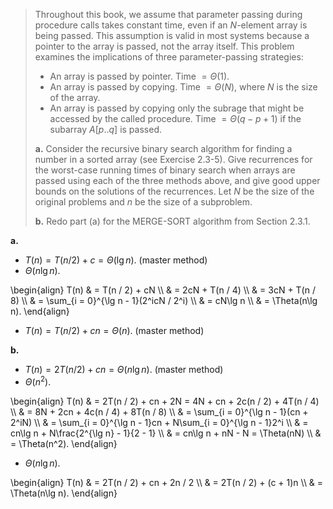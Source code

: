 
> Throughout this book, we assume that parameter passing during procedure calls takes constant time, even if an $N$-element array is being passed. This assumption is valid in most systems because a pointer to the array is passed, not the array itself. This problem examines the implications of three parameter-passing strategies:
>
> - An array is passed by pointer. Time $= \Theta(1)$.
> - An array is passed by copying. Time $= \Theta(N)$, where $N$ is the size of the array.
> - An array is passed by copying only the subrage that might be accessed by the called procedure. Time $= \Theta(q - p + 1)$ if the subarray $A[p..q]$ is passed.
>
> **a.** Consider the recursive binary search algorithm for finding a number in a sorted array (see Exercise 2.3-5). Give recurrences for the worst-case running times of binary search when arrays are passed using each of the three methods above, and give good upper bounds on the solutions of the recurrences. Let $N$ be the size of the original problems and $n$ be the size of a subproblem.
>
> **b.** Redo part (a) for the $\text{MERGE-SORT}$ algorithm from Section 2.3.1.

**a.**

- $T(n) = T(n / 2) + c = \Theta(\lg n)$. (master method)
- $\Theta(n\lg n)$.

\begin{align}
T(n) & = T(n / 2) + cN \\\\
     & = 2cN + T(n / 4) \\\\
     & = 3cN + T(n / 8) \\\\
     & = \sum_{i = 0}^{\lg n - 1}(2^icN / 2^i) \\\\
     & = cN\lg n \\\\
     & = \Theta(n\lg n).
\end{align}

- $T(n) = T(n / 2) + cn = \Theta(n)$. (master method)

**b.**

- $T(n) = 2T(n / 2) + cn = \Theta(n\lg n)$. (master method)
- $\Theta(n^2)$.

\begin{align}
T(n) & = 2T(n / 2) + cn + 2N = 4N + cn + 2c(n / 2) + 4T(n / 4) \\\\
     & = 8N + 2cn + 4c(n / 4) + 8T(n / 8) \\\\
     & = \sum_{i = 0}^{\lg n - 1}(cn + 2^iN) \\\\
     & = \sum_{i = 0}^{\lg n - 1}cn + N\sum_{i = 0}^{\lg n - 1}2^i \\\\
     & = cn\lg n + N\frac{2^{\lg n} - 1}{2 - 1} \\\\
     & = cn\lg n + nN - N = \Theta(nN) \\\\
     & = \Theta(n^2).
\end{align}

- $\Theta(n\lg n)$.

\begin{align}
T(n) & = 2T(n / 2) + cn + 2n / 2 \\\\
     & = 2T(n / 2) + (c + 1)n \\\\
     & = \Theta(n\lg n).
\end{align}
